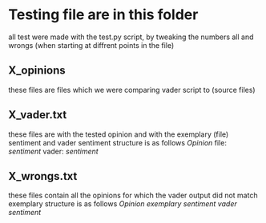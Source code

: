 # Testing file are in this folder

all test were made with the test.py script, by tweaking the numbers all and wrongs (when starting at diffrent points in the file)

## X_opinions
these files are files which we were comparing vader script to (source files)

## X_vader.txt

these files are with the tested opinion and with the exemplary (file) sentiment and vader sentiment
structure is as follows
*Opinion*
file: *sentiment* vader: *sentiment*

## X_wrongs.txt

these files contain all the opinions for which the vader output did not match exemplary
structure is as follows
*Opinion* *exemplary sentiment* *vader sentiment*
